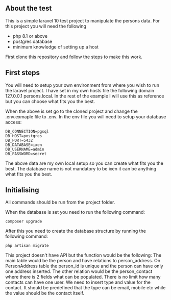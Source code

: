 ## About the test

This is a simple laravel 10 test project to manipulate the persons data. For this project you will need the following

- php 8.1 or above
- postgres database
- minimum knowledge of setting up a host

First clone this repository and follow the steps to make this work.

## First steps

You will need to setup your own environment from where you wish to run the laravel project. I have set in my own hosts file the following domain 127.0.0.1	persons.local. In the rest of the example I will use this as reference but you can choose what fits you the best.

When the above is set go to the cloned project and change the .env.exmaple file to .env. In the env file you will need to setup your database access:
```
DB_CONNECTION=pgsql
DB_HOST=postgres
DB_PORT=5432
DB_DATABASE=ixen
DB_USERNAME=admin
DB_PASSWORD=secret
```
The above data are my own local setup so you can create what fits you the best. The database name is not mandatory to be ixen it can be anything what fits you the best.

## Initialising

All commands should be run from the project folder.

When the database is set you need to run the following command:
```
composer upgrade
```
After this you need to create the database structure by running the following command:
```
php artisan migrate
```

This project doesn't have API but the function would be the following:
The main table would be the person and have relations to person_address. On PersonAddress table the person_id is unique and the person can have only one address inserted.
The other relation would be the person_contact where there is 2 fields what can be populated. There is no limit how many contacts can have one user. We need to insert type and value for the contact. It should be predefined that the type can be email, mobile etc while the value should be the contact itself.

